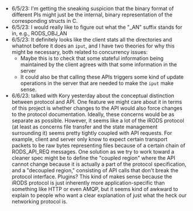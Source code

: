 - 6/5/23: I'm getting the sneaking suspicion that the binary format of different PIs might just be the internal, binary representation of the corresponding structs in C.
- 6/5/23: I would really like to figure out what the "_AN" suffix stands for in, e.g., RODS_OBJ_AN
- 6/5/23: It definitely looks like the client stats all the directories and whatnot before it does an `iput`, and I have two theories for why this might be necessary, both related to concurrency issues:
	- Maybe this is to check that some stateful information being maintained by the client agrees with that some information in the server
	- It could also be that calling these APIs triggers some kind of update operations in the server that are needed to make the `iput` make sense.
 - 6/6/23: talked with Kory yesterday about the conceptual distinction between protocol and API. One feature we might care about it in terms of this project is whether changes to the API would also force changes to the protocol documentation. Ideally, these concerns would be as separate as possible. However, it seems like a lot of the iRODS protocol (at least as concerns file transfer and the state management surrounding it) seems pretty tightly coupled with API requests. For example, client and server only know to expect certain transport packets to be raw bytes representing files because of a certain chain of RODS_API_REQ messages. One solution as we try to work toward a cleaner spec might be to define the "coupled region" where the API cannot change because it is actually a part of the protocol specification, and a "decoupled region," consisting of API calls that don't break the protocol interface. Plugins? This kind of makes sense because the iRODS protocol is just inherently more application-specific than something like HTTP or even AMQP, but it seems kind of awkward to explain to people who want a clear explanation of just what the heck our networking protocol is. 